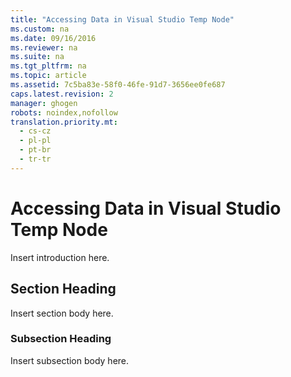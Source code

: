 ```yaml
---
title: "Accessing Data in Visual Studio Temp Node"
ms.custom: na
ms.date: 09/16/2016
ms.reviewer: na
ms.suite: na
ms.tgt_pltfrm: na
ms.topic: article
ms.assetid: 7c5ba83e-58f0-46fe-91d7-3656ee0fe687
caps.latest.revision: 2
manager: ghogen
robots: noindex,nofollow
translation.priority.mt: 
  - cs-cz
  - pl-pl
  - pt-br
  - tr-tr
---
```

# Accessing Data in Visual Studio Temp Node
Insert introduction here.  
  
## Section Heading  
 Insert section body here.  
  
### Subsection Heading  
 Insert subsection body here.